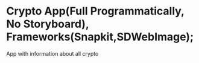 # Crypto App(Full Programmatically, No Storyboard), Frameworks(Snapkit,SDWebImage); 
App with information about all crypto
